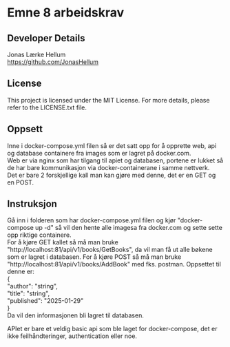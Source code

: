 # Emne 8 arbeidskrav

## Developer Details
Jonas Lærke Hellum<br/>
https://github.com/JonasHellum

## License
This project is licensed under the MIT License. For more details, please refer to the LICENSE.txt file.

## Oppsett
Inne i docker-compose.yml filen så er det satt opp for å opprette web, api og database containere fra images som er lagret på docker.com. <br/>
Web er via nginx som har tilgang til apiet og databasen, portene er lukket så de har bare kommunikasjon via docker-containerane i samme nettverk. <br/>
Det er bare 2 forskjellige kall man kan gjøre med denne, det er en GET og en POST. <br/>

## Instruksjon
Gå inn i folderen som har docker-compose.yml filen og kjør "docker-compose up -d" så vil den hente alle imagesa fra docker.com og sette sette opp riktige containere. <br/>
For å kjøre GET kallet så må man bruke "http://localhost:81/api/v1/books/GetBooks", da vil man få ut alle bøkene som er lagret i databasen.
For å kjøre POST så må man bruke "http://localhost:81/api/v1/books/AddBook" med fks. postman. Oppsettet til denne er: <br/>
{ <br/>
  "author": "string", <br/>
  "title": "string", <br/>
  "published": "2025-01-29" <br/>
} <br/>
Da vil den informasjonen bli lagret til databasen.

APIet er bare et veldig basic api som ble laget for docker-compose, det er ikke feilhåndteringer, authentication eller noe. <br/>
